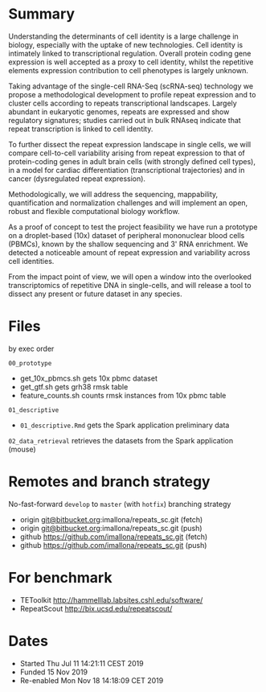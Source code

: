 # Summary

Understanding the determinants of cell identity is a large challenge in biology, especially with the uptake of new technologies. Cell identity is  intimately linked to transcriptional regulation. Overall protein coding gene expression is well accepted as a proxy to cell identity, whilst the repetitive elements expression contribution to cell phenotypes is largely unknown.

Taking advantage of the single-cell RNA-Seq (scRNA-seq) technology we propose a methodological development to profile repeat expression and to cluster cells according to repeats transcriptional landscapes. Largely abundant in eukaryotic genomes, repeats are expressed and show regulatory signatures; studies carried out in bulk RNAseq indicate that repeat transcription is linked to cell identity.

To further dissect the repeat expression landscape in single cells, we will compare cell-to-cell variability arising from repeat expression to that of protein-coding genes in adult brain cells (with strongly defined cell types), in a model for cardiac differentiation (transcriptional trajectories) and in cancer (dysregulated repeat expression).

Methodologically, we will address the sequencing, mappability, quantification and normalization challenges and will implement an open, robust and flexible computational biology workflow.

As a proof of concept to test the project feasibility we have run a prototype on a droplet-based (10x) dataset of peripheral mononuclear blood cells (PBMCs), known by the shallow sequencing and 3' RNA enrichment. We detected a noticeable amount of repeat expression and variability across cell identities.

From the impact point of view, we will open a window into the overlooked transcriptomics of repetitive DNA in single-cells, and will release a tool to dissect any present or future dataset in any species.

# Files

by exec order

`00_prototype`
- get_10x_pbmcs.sh    gets 10x pbmc dataset
- get_gtf.sh          gets grh38 rmsk table
- feature_counts.sh   counts rmsk instances from 10x pbmc table

`01_descriptive`
- `01_descriptive.Rmd` gets the Spark application preliminary data

`02_data_retrieval` retrieves the datasets from the Spark application (mouse)

# Remotes and branch strategy

No-fast-forward `develop` to `master` (with `hotfix`) branching strategy

- origin	git@bitbucket.org:imallona/repeats_sc.git (fetch)
- origin	git@bitbucket.org:imallona/repeats_sc.git (push)
- github	https://github.com/imallona/repeats_sc.git (fetch)
- github	https://github.com/imallona/repeats_sc.git (push)

# For benchmark

- TEToolkit http://hammelllab.labsites.cshl.edu/software/
- RepeatScout http://bix.ucsd.edu/repeatscout/

# Dates

- Started Thu Jul 11 14:21:11 CEST 2019
- Funded 15 Nov 2019
- Re-enabled Mon Nov 18 14:18:09 CET 2019
